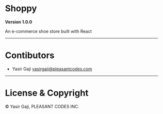 # Shoppy 

**Version 1.0.0**

An e-commerce shoe store built with React

---
# Contibutors
- Yasir Gaji <yasirgaji@pleasantcodes.com>

---
# License & Copyright

© Yasir Gaji, PLEASANT CODES INC.

